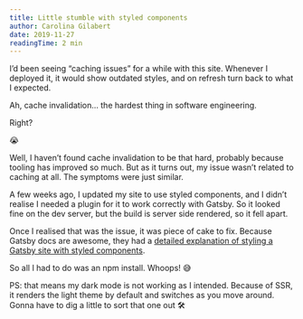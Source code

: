 ```yaml
---
title: Little stumble with styled components
author: Carolina Gilabert
date: 2019-11-27
readingTime: 2 min
---
```


I’d been seeing “caching issues” for a while with this site. Whenever I deployed it, it would show outdated styles, and on refresh turn back to what I expected.

Ah, cache invalidation… the hardest thing in software engineering.

Right? 

😭

Well, I haven’t found cache invalidation to be that hard, probably because tooling has improved so much. But as it turns out, my issue wasn’t related to caching at all. The symptoms were just similar.

A few weeks ago, I updated my site to use styled components, and I didn’t realise I needed a plugin for it to work correctly with Gatsby. So it looked fine on the dev server, but the build is server side rendered, so it fell apart.

Once I realised that was the issue, it was piece of cake to fix. Because Gatsby docs are awesome, they had a [detailed explanation of styling a Gatsby site with styled components](https://www.gatsbyjs.org/docs/styled-components/).

So all I had to do was an npm install. Whoops! 😅

PS: that means my dark mode is not working as I intended. Because of SSR, it renders the light theme by default and switches as you move around. Gonna have to dig a little to sort that one out  🛠
